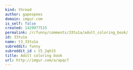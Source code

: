 ```yaml
---
kind: thread
author: gapespees
domain: imgur.com
is_self: false
created: 1429977515
permalink: /r/funny/comments/33tu1a/adult_coloring_book/
id: 33tu1a
name: t3_33tu1a
subreddit: funny
subreddit_id : t5_2qh33
title: Adult coloring book
url: http://imgur.com/a/apqc7
---
```



